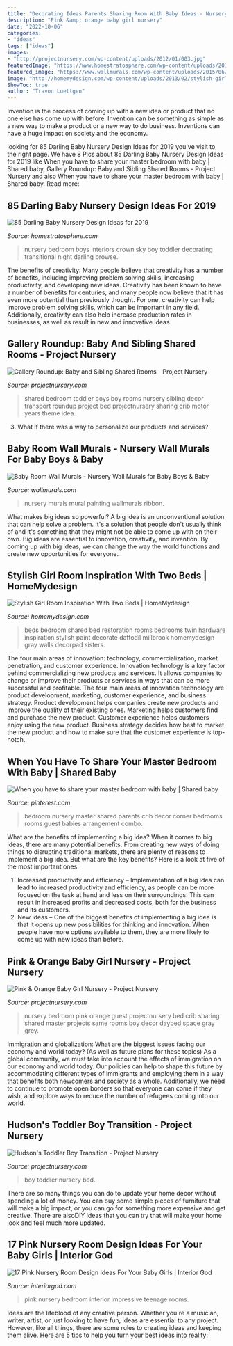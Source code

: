```yaml
---
title: "Decorating Ideas Parents Sharing Room With Baby Ideas - Nursery Murals Mural Painting Wallmurals Ribbon"
description: "Pink &amp; orange baby girl nursery"
date: "2022-10-06"
categories:
- "ideas"
tags: ["ideas"]
images:
- "http://projectnursery.com/wp-content/uploads/2012/01/003.jpg"
featuredImage: "https://www.homestratosphere.com/wp-content/uploads/2017/10/hz-transitional-night-sky-nursery-bedroom-101717.jpg"
featured_image: "https://www.wallmurals.com/wp-content/uploads/2015/06/9-ribbon_wall_mural_baby_nursery.jpg"
image: "http://homemydesign.com/wp-content/uploads/2013/02/stylish-girl-room-ideas-with-two-beds.jpg"
ShowToc: true
author: "Travon Luettgen"
---
```



Invention is the process of coming up with a new idea or product that no one else has come up with before. Invention can be something as simple as a new way to make a product or a new way to do business. Inventions can have a huge impact on society and the economy.

	

		
looking for 85 Darling Baby Nursery Design Ideas for 2019 you've visit to the right page. We have 8 Pics about 85 Darling Baby Nursery Design Ideas for 2019 like When you have to share your master bedroom with baby | Shared baby, Gallery Roundup: Baby and Sibling Shared Rooms - Project Nursery and also When you have to share your master bedroom with baby | Shared baby. Read more:
		
    
## 85 Darling Baby Nursery Design Ideas For 2019

<img loading=lazy src="https://www.homestratosphere.com/wp-content/uploads/2017/10/hz-transitional-night-sky-nursery-bedroom-101717.jpg" onerror="this.onerror=null;this.src='https://tse2.mm.bing.net/th?id=OIP.gcWD2y2wvZ9wjN3ZpeRPNgHaJ7&amp;pid=15.1';" alt="85 Darling Baby Nursery Design Ideas for 2019">

_Source: homestratosphere.com_

>nursery bedroom boys interiors crown sky boy toddler decorating transitional night darling browse. 

	

The benefits of creativity: Many people believe that creativity has a number of benefits, including improving problem solving skills, increasing productivity, and developing new ideas.
Creativity has been known to have a number of benefits for centuries, and many people now believe that it has even more potential than previously thought. For one, creativity can help improve problem solving skills, which can be important in any field. Additionally, creativity can also help increase production rates in businesses, as well as result in new and innovative ideas.

    
## Gallery Roundup: Baby And Sibling Shared Rooms - Project Nursery

<img loading=lazy src="https://projectnursery.com/wp-content/uploads/2013/05/Shared-Vehicle-Theme-Boys-Room.jpg" onerror="this.onerror=null;this.src='https://tse4.mm.bing.net/th?id=OIP.jNi3wJAYj42MdAEpMrE55AHaFj&amp;pid=15.1';" alt="Gallery Roundup: Baby and Sibling Shared Rooms - Project Nursery">

_Source: projectnursery.com_

>shared bedroom toddler boys boy rooms nursery sibling decor transport roundup project bed projectnursery sharing crib motor years theme idea. 

	

3. What if there was a way to personalize our products and services?

    
## Baby Room Wall Murals - Nursery Wall Murals For Baby Boys &amp; Baby

<img loading=lazy src="https://www.wallmurals.com/wp-content/uploads/2015/06/9-ribbon_wall_mural_baby_nursery.jpg" onerror="this.onerror=null;this.src='https://tse3.mm.bing.net/th?id=OIP.W9qwxDeHE_4CkOAJTEhCUgHaFj&amp;pid=15.1';" alt="Baby Room Wall Murals - Nursery Wall Murals for Baby Boys &amp; Baby">

_Source: wallmurals.com_

>nursery murals mural painting wallmurals ribbon. 

	

What makes big ideas so powerful?
A big idea is an unconventional solution that can help solve a problem. It's a solution that people don't usually think of and it's something that they might not be able to come up with on their own. Big ideas are essential to innovation, creativity, and invention. By coming up with big ideas, we can change the way the world functions and create new opportunities for everyone.

    
## Stylish Girl Room Inspiration With Two Beds | HomeMydesign

<img loading=lazy src="http://homemydesign.com/wp-content/uploads/2013/02/stylish-girl-room-ideas-with-two-beds.jpg" onerror="this.onerror=null;this.src='https://tse3.mm.bing.net/th?id=OIP.wE5hilK6-BTG9NhEQWxEXAHaK-&amp;pid=15.1';" alt="Stylish Girl Room Inspiration With Two Beds | HomeMydesign">

_Source: homemydesign.com_

>beds bedroom shared bed restoration rooms bedrooms twin hardware inspiration stylish paint decorate daffodil millbrook homemydesign gray walls decorpad sisters. 

	

The four main areas of innovation: technology, commercialization, market penetration, and customer experience.
Innovation technology is a key factor behind commercializing new products and services. It allows companies to change or improve their products or services in ways that can be more successful and profitable. The four main areas of innovation technology are product development, marketing, customer experience, and business strategy. Product development helps companies create new products and improve the quality of their existing ones. Marketing helps customers find and purchase the new product. Customer experience helps customers enjoy using the new product. Business strategy decides how best to market the new product and how to make sure that the customer experience is top-notch.

    
## When You Have To Share Your Master Bedroom With Baby | Shared Baby

<img loading=lazy src="https://i.pinimg.com/originals/f6/27/0a/f6270a783582b93025129ea28133c0af.jpg" onerror="this.onerror=null;this.src='https://tse4.mm.bing.net/th?id=OIP.THVLtKt8Mj25GOO8GC7KKwHaNK&amp;pid=15.1';" alt="When you have to share your master bedroom with baby | Shared baby">

_Source: pinterest.com_

>bedroom nursery master shared parents crib decor corner bedrooms rooms guest babies arrangement combo. 

	

What are the benefits of implementing a big idea?
When it comes to big ideas, there are many potential benefits. From creating new ways of doing things to disrupting traditional markets, there are plenty of reasons to implement a big idea. But what are the key benefits? Here is a look at five of the most important ones:
1. Increased productivity and efficiency – Implementation of a big idea can lead to increased productivity and efficiency, as people can be more focused on the task at hand and less on their surroundings. This can result in increased profits and decreased costs, both for the business and its customers.
2. New ideas – One of the biggest benefits of implementing a big idea is that it opens up new possibilities for thinking and innovation. When people have more options available to them, they are more likely to come up with new ideas than before.

    
## Pink &amp; Orange Baby Girl Nursery - Project Nursery

<img loading=lazy src="http://projectnursery.com/wp-content/uploads/2012/01/003.jpg" onerror="this.onerror=null;this.src='https://tse4.mm.bing.net/th?id=OIP.1u6heYj9d_49NsBLbIFxGAHaFj&amp;pid=15.1';" alt="Pink &amp; Orange Baby Girl Nursery - Project Nursery">

_Source: projectnursery.com_

>nursery bedroom pink orange guest projectnursery bed crib sharing shared master projects same rooms boy decor daybed space gray grey. 

	

Immigration and globalization: What are the biggest issues facing our economy and world today? (As well as future plans for these topics)
As a global community, we must take into account the effects of immigration on our economy and world today. Our policies can help to shape this future by accommodating different types of immigrants and employing them in a way that benefits both newcomers and society as a whole. Additionally, we need to continue to promote open borders so that everyone can come if they wish, and explore ways to reduce the number of refugees coming into our world.

    
## Hudson&#039;s Toddler Boy Transition - Project Nursery

<img loading=lazy src="https://projectnursery.com/wp-content/uploads/2014/11/winter-daisy-hudson-room-bed-view.jpg" onerror="this.onerror=null;this.src='https://tse3.mm.bing.net/th?id=OIP.ah__NG-JJ5oLhT-9gqXDAgHaKW&amp;pid=15.1';" alt="Hudson&#039;s Toddler Boy Transition - Project Nursery">

_Source: projectnursery.com_

>boy toddler nursery bed. 

	

There are so many things you can do to update your home décor without spending a lot of money. You can buy some simple pieces of furniture that will make a big impact, or you can go for something more expensive and get creative. There are alsoDIY ideas that you can try that will make your home look and feel much more updated.

    
## 17 Pink Nursery Room Design Ideas For Your Baby Girls | Interior God

<img loading=lazy src="http://interiorgod.com/wp-content/uploads/2016/11/17-Pink-Nursery-Room-Design-Ideas-For-Your-Baby-Girls.jpg" onerror="this.onerror=null;this.src='https://tse3.mm.bing.net/th?id=OIP.0SeRLPXbkSuBBurFKRXRtgHaFj&amp;pid=15.1';" alt="17 Pink Nursery Room Design Ideas For Your Baby Girls | Interior God">

_Source: interiorgod.com_

>pink nursery bedroom interior impressive teenage rooms. 

	

Ideas are the lifeblood of any creative person. Whether you're a musician, writer, artist, or just looking to have fun, ideas are essential to any project. However, like all things, there are some rules to creating ideas and keeping them alive. Here are 5 tips to help you turn your best ideas into reality:

